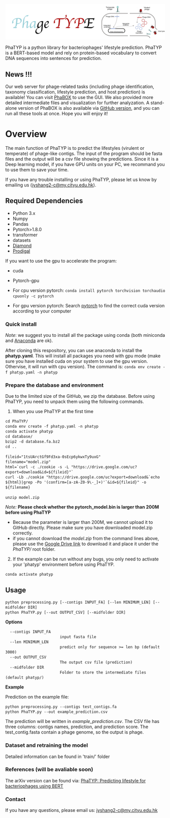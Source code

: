 ![PhaTYP](logo.png)

PhaTYP is a python library for bacteriophages' lifestyle prediction. PhaTYP is a BERT-based model and rely on protein-based vocabulary to convert DNA sequences into sentences for prediction. 



## News !!!
Our web server for phage-related tasks (including phage identification, taxonomy classification, lifestyle prediction, and host prediction) is available! You can visit [PhaBOX](https://phage.ee.cityu.edu.hk/) to use the GUI. We also provided more detailed intermediate files and visualization for further analyzation. A stand-alone version of PhaBOX is also available via [GitHub version](https://github.com/KennthShang/PhaBOX), and you can run all these tools at once. Hope you will enjoy it!


# Overview
The main function of PhaTYP is to predict the lifestyles (virulent or temperate) of phage-like contigs. The input of the program should be fasta files and the output will be a csv file showing the predictions. Since it is a Deep learning model, if you have GPU units on your PC, we recommand you to use them to save your time. 

If you have any trouble installing or using PhaTYP, please let us know by emailing us (jyshang2-c@my.cityu.edu.hk).


## Required Dependencies
* Python 3.x
* Numpy
* Pandas
* Pytorch>1.8.0
* transformer
* datasets
* [Diamond](https://github.com/bbuchfink/diamond)
* [Prodigal](https://github.com/hyattpd/Prodigal)


If you want to use the gpu to accelerate the program:
* cuda
* Pytorch-gpu

* For cpu version pytorch: `conda install pytorch torchvision torchaudio cpuonly -c pytorch`
* For gpu version pytorch: Search [pytorch](https://pytorch.org/) to find the correct cuda version according to your computer

### Quick install
*Note*: we suggest you to install all the package using conda (both miniconda and [Anaconda](https://anaconda.org/) are ok).

After cloning this respository, you can use anaconda to install the **phatyp.yaml**. This will install all packages you need with gpu mode (make sure you have installed cuda on your system to use the gpu version. Othervise, it will run with cpu version). The command is: `conda env create -f phatyp.yaml -n phatyp`


### Prepare the database and environment
Due to the limited size of the GitHub, we zip the database. Before using PhaTYP, you need to unpack them using the following commands.

1. When you use PhaTYP at the first time
```
cd PhaTYP/
conda env create -f phatyp.yaml -n phatyp
conda activate phatyp
cd database/
bzip2 -d database.fa.bz2
cd ..

fileid="1tsUArctGf9Fd3xa-0sEcp6ykwxTy9uxG"
filename="model.zip"
html=`curl -c ./cookie -s -L "https://drive.google.com/uc?export=download&id=${fileid}"`
curl -Lb ./cookie "https://drive.google.com/uc?export=download&`echo ${html}|grep -Po '(confirm=[a-zA-Z0-9\-_]+)'`&id=${fileid}" -o ${filename}

unzip model.zip
```
*Note:* **Please check whether the pytorch_model.bin is larger than 200M before using PhaTYP**
* Because the parameter is larger than 200M, we cannot upload it to GitHub directly. Please make sure you have downloaded model.zip correctly.
* if you cannot download the *model.zip* from the command lines above, please use the [Google Drive link](https://drive.google.com/file/d/1tsUArctGf9Fd3xa-0sEcp6ykwxTy9uxG/view?usp=sharing) to download it and place it under the *PhaTYP/* root folder. 



2. If the example can be run without any bugs, you only need to activate your 'phatyp' environment before using PhaTYP.
```
conda activate phatyp
```


## Usage

```
python preprocessing.py [--contigs INPUT_FA] [--len MINIMUM_LEN] [--midfolder DIR]
python PhaTYP.py [--out OUTPUT_CSV] [--midfolder DIR]
```

**Options**


      --contigs INPUT_FA
                            input fasta file
      --len MINIMUM_LEN
                            predict only for sequence >= len bp (default 3000)
      --out OUTPUT_CSV
                            The output csv file (prediction)
      --midfolder DIR
                            Folder to store the intermediate files (default phatyp/)

**Example**

Prediction on the example file:

    python preprocessing.py --contigs test_contigs.fa
    python PhaTYP.py --out example_prediction.csv

The prediction will be written in *example_prediction.csv*. The CSV file has three columns: contigs names, prediction, and prediction score. The test_contig.fasta contain a phage genome, so the output is phage.
    
### Dataset and retraining the model
Detailed information can be found in 'train/' folder

  
### References (will be avaliable soon)
The arXiv version can be found via: [PhaTYP: Predicting lifestyle for bacteriophages using BERT](https://arxiv.org/abs/2206.09693)

### Contact
If you have any questions, please email us: jyshang2-c@my.cityu.edu.hk



